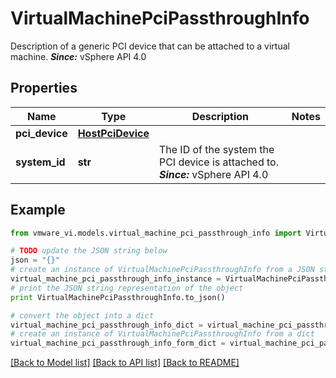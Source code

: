 # VirtualMachinePciPassthroughInfo

Description of a generic PCI device that can be attached to a virtual machine.  ***Since:*** vSphere API 4.0 

## Properties
Name | Type | Description | Notes
------------ | ------------- | ------------- | -------------
**pci_device** | [**HostPciDevice**](HostPciDevice.md) |  | 
**system_id** | **str** | The ID of the system the PCI device is attached to.  ***Since:*** vSphere API 4.0  | 

## Example

```python
from vmware_vi.models.virtual_machine_pci_passthrough_info import VirtualMachinePciPassthroughInfo

# TODO update the JSON string below
json = "{}"
# create an instance of VirtualMachinePciPassthroughInfo from a JSON string
virtual_machine_pci_passthrough_info_instance = VirtualMachinePciPassthroughInfo.from_json(json)
# print the JSON string representation of the object
print VirtualMachinePciPassthroughInfo.to_json()

# convert the object into a dict
virtual_machine_pci_passthrough_info_dict = virtual_machine_pci_passthrough_info_instance.to_dict()
# create an instance of VirtualMachinePciPassthroughInfo from a dict
virtual_machine_pci_passthrough_info_form_dict = virtual_machine_pci_passthrough_info.from_dict(virtual_machine_pci_passthrough_info_dict)
```
[[Back to Model list]](../README.md#documentation-for-models) [[Back to API list]](../README.md#documentation-for-api-endpoints) [[Back to README]](../README.md)


